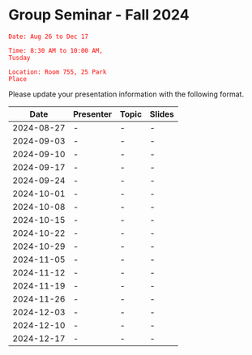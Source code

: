 # Group Seminar - Fall 2024

<code style="color : red">Date: Aug 26 to Dec 17</code>

<code style="color : red">Time: 8:30 AM to 10:00 AM, Tusday</code>

<code style="color : red">Location: Room 755, 25 Park Place</code>

Please update your presentation information with the following format.

| Date  | Presenter | Topic | Slides |
| ------------- | ------------- | ------------- | ------------- | 
|2024-08-27  | -  | - | - | - | - | - |
|2024-09-03  | -  | - | - | - | - | - |
|2024-09-10  | -  | - | - | - | - | - |
|2024-09-17  | -  | - | - | - | - | - |
|2024-09-24  | -  | - | - | - | - | - |
|2024-10-01  | -  | - | - | - | - | - |
|2024-10-08  | -  | - | - | - | - | - |
|2024-10-15  | -  | - | - | - | - | - |
|2024-10-22  | -  | - | - | - | - | - |
|2024-10-29  | -  | - | - | - | - | - |
|2024-11-05  | -  | - | - | - | - | - |
|2024-11-12  | -  | - | - | - | - | - |
|2024-11-19  | -  | - | - | - | - | - |
|2024-11-26  | -  | - | - | - | - | - |
|2024-12-03  | -  | - | - | - | - | - |
|2024-12-10  | -  | - | - | - | - | - |
|2024-12-17  | -  | - | - | - | - | - |


